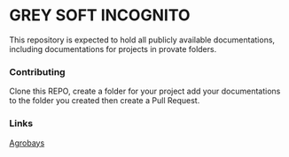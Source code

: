 # GREY SOFT INCOGNITO

This repository is expected to hold all publicly available documentations, including documentations for projects in provate folders.

### Contributing
Clone this REPO, create a folder for your project add your documentations to the folder you created then create a Pull Request.

### Links
[Agrobays](agrobays/README.md)
